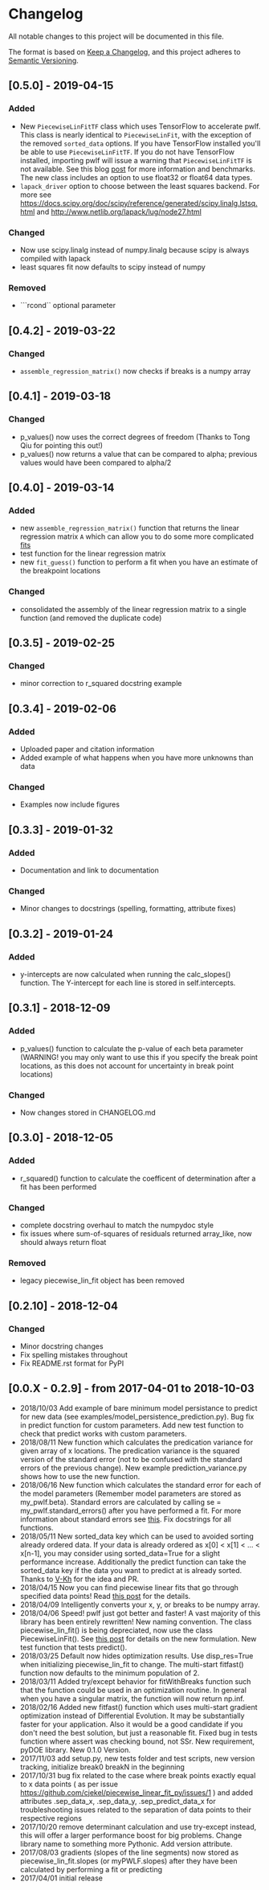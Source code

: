 # Changelog
All notable changes to this project will be documented in this file.

The format is based on [Keep a Changelog](https://keepachangelog.com/en/1.0.0/),
and this project adheres to [Semantic Versioning](https://semver.org/spec/v2.0.0.html).

## [0.5.0] - 2019-04-15
### Added
- New ```PiecewiseLinFitTF``` class which uses TensorFlow to accelerate pwlf. This class is nearly identical to ```PiecewiseLinFit```, with the exception of the removed ```sorted_data``` options. If you have TensorFlow installed you'll be able to use ```PiecewiseLinFitTF```. If you do not have TensorFlow installed, importing pwlf will issue a warning that ```PiecewiseLinFitTF``` is not available. See this blog [post](https://jekel.me/2019/Adding-tensorflow-to-pwlf/) for more information and benchmarks. The new class includes an option to use float32 or float64 data types. 
- ```lapack_driver``` option to choose between the least squares backend. For more see https://docs.scipy.org/doc/scipy/reference/generated/scipy.linalg.lstsq.html and http://www.netlib.org/lapack/lug/node27.html
### Changed
- Now use scipy.linalg instead of numpy.linalg because scipy is always compiled with lapack
- least squares fit now defaults to scipy instead of numpy
### Removed
- ```rcond`` optional parameter

## [0.4.2] - 2019-03-22
### Changed
- ```assemble_regression_matrix()``` now checks if breaks is a numpy array

## [0.4.1] - 2019-03-18
### Changed
- p_values() now uses the correct degrees of freedom (Thanks to Tong Qiu for pointing this out!)
- p_values() now returns a value that can be compared to alpha; previous values would have been compared to alpha/2

## [0.4.0] - 2019-03-14
### Added
- new ```assemble_regression_matrix()``` function that returns the linear regression matrix ```A``` which can allow you to do some more complicated [fits](https://jekel.me/2019/detect-number-of-line-segments-in-pwlf/)
- test function for the linear regression matrix
- new ```fit_guess()``` function to perform a fit when you have an estimate of the breakpoint locations
### Changed
- consolidated the assembly of the linear regression matrix to a single function (and removed the duplicate code)

## [0.3.5] - 2019-02-25
### Changed
- minor correction to r_squared docstring example

## [0.3.4] - 2019-02-06
### Added
- Uploaded paper and citation information
- Added example of what happens when you have more unknowns than data
### Changed
- Examples now include figures

## [0.3.3] - 2019-01-32
### Added
- Documentation and link to documentation
### Changed
- Minor changes to docstrings (spelling, formatting, attribute fixes)

## [0.3.2] - 2019-01-24
### Added
- y-intercepts are now calculated when running the calc_slopes() function. The Y-intercept for each line is stored in self.intercepts. 

## [0.3.1] - 2018-12-09
### Added
- p_values() function to calculate the p-value of each beta parameter (WARNING! you may only want to use this if you specify the break point locations, as this does not account for uncertainty in break point locations)

### Changed
- Now changes stored in CHANGELOG.md

## [0.3.0] - 2018-12-05
### Added
- r_squared() function to calculate the coefficent of determination after a fit has been performed

### Changed
- complete docstring overhaul to match the numpydoc style
- fix issues where sum-of-squares of residuals returned array_like, now should always return float

### Removed
- legacy piecewise_lin_fit object has been removed

## [0.2.10] - 2018-12-04
### Changed
- Minor docstring changes
- Fix spelling mistakes throughout
- Fix README.rst format for PyPI

## [0.0.X - 0.2.9] - from 2017-04-01 to 2018-10-03
- 2018/10/03 Add example of bare minimum model persistance to predict for new data (see examples/model_persistence_prediction.py). Bug fix in predict function for custom parameters. Add new test function to check that predict works with custom parameters.
- 2018/08/11 New function which calculates the predication variance for given array of x locations. The predication variance is the squared version of the standard error (not to be confused with the standard errors of the previous change). New example prediction_variance.py shows how to use the new function.
- 2018/06/16 New function which calculates the standard error for each of the model parameters (Remember model parameters are stored as my_pwlf.beta). Standard errors are calculated by calling se = my_pwlf.standard_errors() after you have performed a fit. For more information about standard errors see [this](https://en.wikipedia.org/wiki/Standard_error). Fix docstrings for all functions.
- 2018/05/11 New sorted_data key which can be used to avoided sorting already ordered data. If your data is already ordered as x[0] < x[1] < ... < x[n-1], you may consider using sorted_data=True for a slight performance increase. Additionally the predict function can take the sorted_data key if the data you want to predict at is already sorted. Thanks to [V-Kh](https://github.com/V-Kh) for the idea and PR. 
- 2018/04/15 Now you can find piecewise linear fits that go through specified data points! Read [this post](http://jekel.me/2018/Force-piecwise-linear-fit-through-data/) for the details.
- 2018/04/09 Intelligently converts your x, y, or breaks to be numpy array.
- 2018/04/06 Speed! pwlf just got better and faster! A vast majority of this library has been entirely rewritten! New naming convention. The class piecewise_lin_fit() is being depreciated, now use the class PiecewiseLinFit(). See [this post](http://jekel.me/2018/Continous-piecewise-linear-regression/) for details on the new formulation. New test function that tests predict().
- 2018/03/25 Default now hides optimization results. Use disp_res=True when initializing piecewise_lin_fit to change. The multi-start fitfast() function now defaults to the minimum population of 2.
- 2018/03/11 Added try/except behavior for fitWithBreaks function such that the function could be used in an optimization routine. In general when you have a singular matrix, the function will now return np.inf.
- 2018/02/16 Added new fitfast() function which uses multi-start gradient optimization instead of Differential Evolution. It may be substantially faster for your application. Also it would be a good candidate if you don't need the best solution, but just a reasonable fit. Fixed bug in tests function where assert was checking bound, not SSr. New requirement, pyDOE library. New 0.1.0 Version.
- 2017/11/03 add setup.py, new tests folder and test scripts, new version tracking, initialize break0 breakN in the beginning
- 2017/10/31 bug fix related to the case where break points exactly equal to x data points ( as per issue https://github.com/cjekel/piecewise_linear_fit_py/issues/1 ) and added attributes .sep_data_x, .sep_data_y, .sep_predict_data_x for troubleshooting issues related to the separation of data points to their respective regions
- 2017/10/20 remove determinant calculation and use try-except instead, this will offer a larger performance boost for big problems. Change library name to something more Pythonic. Add version attribute.
- 2017/08/03 gradients (slopes of the line segments) now stored as piecewise_lin_fit.slopes (or myPWLF.slopes) after they have been calculated by performing a fit or predicting
- 2017/04/01 initial release
